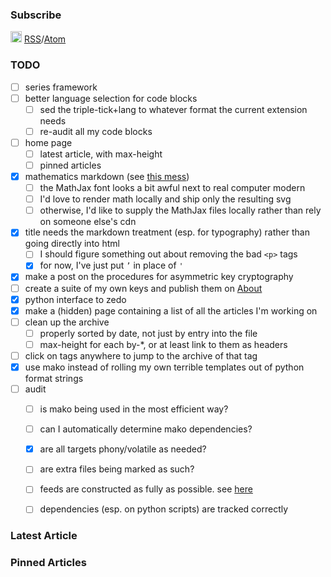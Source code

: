 
### Subscribe

<img src="/assets/logos/feed-icon-28x28.png" height="18" width="18"/> [RSS](/rss.xml)/[Atom](/atom.xml)

### TODO

- [ ] series framework
- [ ] better language selection for code blocks
    - [ ] sed the triple-tick+lang to whatever format the current extension needs
    - [ ] re-audit all my code blocks
- [ ] home page
    - [ ] latest article, with max-height
    - [ ] pinned articles
- [x] mathematics markdown (see [this mess](/articles/clock-design.html))
    - [ ] the MathJax font looks a bit awful next to real computer modern
    - [ ] I'd love to render math locally and ship only the resulting svg
    - [ ] otherwise, I'd like to supply the MathJax files locally rather than rely on someone else's cdn
- [x] title needs the markdown treatment (esp. for typography) rather than going directly into html
    - [ ] I should figure something out about removing the bad `<p>` tags
    - [x] for now, I've just put `’` in place of `'`
- [x] make a post on the procedures for asymmetric key cryptography
- [ ] create a suite of my own keys and publish them on [About](/about.html)
- [x] python interface to zedo
- [x] make a (hidden) page containing a list of all the articles I'm working on
- [ ] clean up the archive
    - [ ] properly sorted by date, not just by entry into the file
    - [ ] max-height for each by-\*, or at least link to them as headers
- [ ] click on tags anywhere to jump to the archive of that tag
- [x] use mako instead of rolling my own terrible templates out of python format strings
- [ ] audit
    - [ ] is mako being used in the most efficient way?
    - [ ] can I automatically determine mako dependencies?
    - [x] are all targets phony/volatile as needed?
    - [ ] are extra files being marked as such?
    - [ ] feeds are constructed as fully as possible. see [here](https://validator.w3.org/feed/docs/atom.html)
    - [ ] dependencies (esp. on python scripts) are tracked correctly


### Latest Article

### Pinned Articles
